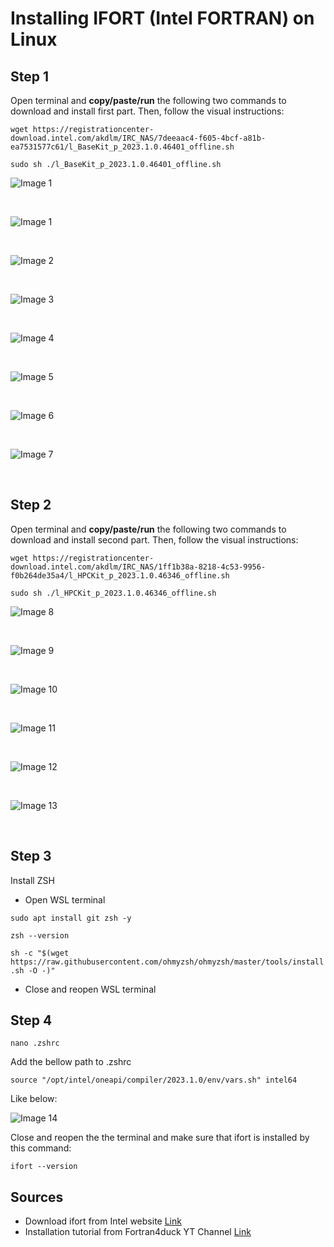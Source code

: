 # Installing IFORT (Intel FORTRAN) on Linux

## Step 1
Open terminal and **copy/paste/run** the following two commands to download and install first part. Then, follow the visual instructions:

`wget https://registrationcenter-download.intel.com/akdlm/IRC_NAS/7deeaac4-f605-4bcf-a81b-ea7531577c61/l_BaseKit_p_2023.1.0.46401_offline.sh`

`sudo sh ./l_BaseKit_p_2023.1.0.46401_offline.sh`


![Image 1](Archive/images/1.%20ifort_installation%20images/image01.png)<p>&nbsp;</p>



![Image 1](0.%20Source%20docs/images/image1.png)<p>&nbsp;</p>
![Image 2](0.%20Source%20docs/images/image2.png)<p>&nbsp;</p>
![Image 3](0.%20Source%20docs/images/image3.png)<p>&nbsp;</p>
![Image 4](0.%20Source%20docs/images/image4.png)<p>&nbsp;</p>
![Image 5](0.%20Source%20docs/images/image5.png)<p>&nbsp;</p>
![Image 6](0.%20Source%20docs/images/image6.png)<p>&nbsp;</p>
![Image 7](0.%20Source%20docs/images/image7.png)<p>&nbsp;</p>

## Step 2
Open terminal and **copy/paste/run** the following two commands to download and install second part. Then, follow the visual instructions:

`wget https://registrationcenter-download.intel.com/akdlm/IRC_NAS/1ff1b38a-8218-4c53-9956-f0b264de35a4/l_HPCKit_p_2023.1.0.46346_offline.sh`

`sudo sh ./l_HPCKit_p_2023.1.0.46346_offline.sh`

![Image 8 ](0.%20Source%20docs/images/image8.png )<p>&nbsp;</p>
![Image 9 ](0.%20Source%20docs/images/image9.png )<p>&nbsp;</p>
![Image 10](0.%20Source%20docs/images/image10.png)<p>&nbsp;</p>
![Image 11](0.%20Source%20docs/images/image11.png)<p>&nbsp;</p>
![Image 12](0.%20Source%20docs/images/image12.png)<p>&nbsp;</p>
![Image 13](0.%20Source%20docs/images/image13.png)<p>&nbsp;</p>

## Step 3
Install ZSH
- Open WSL terminal

`sudo apt install git zsh -y`

`zsh --version`

`sh -c "$(wget https://raw.githubusercontent.com/ohmyzsh/ohmyzsh/master/tools/install.sh -O -)"`

- Close and reopen WSL terminal

## Step 4

`nano .zshrc`

Add the bellow path to .zshrc

`source "/opt/intel/oneapi/compiler/2023.1.0/env/vars.sh" intel64`

Like below:


![Image 14](0.%20Source%20docs/images/image14.png)

Close and reopen the the terminal and make sure that ifort is installed by this command:

`ifort --version`

## Sources
- Download ifort from Intel website [Link](https://www.intel.com/content/www/us/en/developer/tools/oneapi/base-toolkit-download.html?operatingsystem=linux&distributions=offline&version=2023.1)
- Installation tutorial from Fortran4duck YT Channel [Link](https://www.youtube.com/watch?v=ULR9Esf3sDc)
